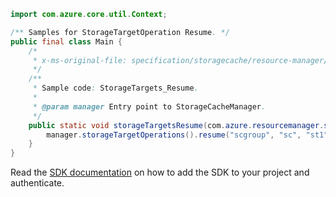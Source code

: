 ```java
import com.azure.core.util.Context;

/** Samples for StorageTargetOperation Resume. */
public final class Main {
    /*
     * x-ms-original-file: specification/storagecache/resource-manager/Microsoft.StorageCache/stable/2021-09-01/examples/StorageTargets_Resume.json
     */
    /**
     * Sample code: StorageTargets_Resume.
     *
     * @param manager Entry point to StorageCacheManager.
     */
    public static void storageTargetsResume(com.azure.resourcemanager.storagecache.StorageCacheManager manager) {
        manager.storageTargetOperations().resume("scgroup", "sc", "st1", Context.NONE);
    }
}
```

Read the [SDK documentation](https://github.com/Azure/azure-sdk-for-java/blob/azure-resourcemanager-storagecache_1.0.0-beta.4/sdk/storagecache/azure-resourcemanager-storagecache/README.md) on how to add the SDK to your project and authenticate.
